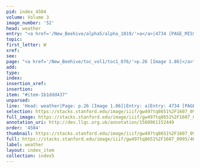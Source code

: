 ```yaml
---
pid: index_4504
volume: Volume 3
image_number: '52'
head: weather
entry: "<a href='/New_Beehive/alpha5/alpha_1019/'>a</a>|4734 [PAGE_MISSING]"
topic: 
first_letter: W
xref: 
see: 
page: "<a href='/New_Beehive/toc_vol1/toc1_076/'>p.26 [Image 1.86]</a>"
add: 
type: 
index: 
insertion_xref: 
insertion: 
item: "#item-1b1ddd437"
unparsed: 
line: 'Head: weather|Page: p.26 [Image 1.86]|Entry: a|Entry: 4734 [PAGE_MISSING]|#item-1b1ddd437'
selection: https://stacks.stanford.edu/image/iiif/gw497tq8651%2F1607_0995/465,2946,663,140/full/0/default.jpg
full_image: https://stacks.stanford.edu/image/iiif/gw497tq8651%2F1607_0995/full/full/0/default.jpg
annotation_uri: http://dev.llgc.org.uk/annotation/1560961152449
order: '4504'
thumbnail: https://stacks.stanford.edu/image/iiif/gw497tq8651%2F1607_0995/465,2946,663,140/150,/0/default.jpg
full: https://stacks.stanford.edu/image/iiif/gw497tq8651%2F1607_0995/465,2946,663,140/full/0/default.jpg
label: weather
layout: index_item
collection: index5
---
```

